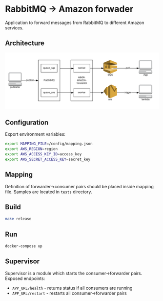 # RabbitMQ -> Amazon forwader

Application to forward messages from RabbitMQ to different Amazon services.

## Architecture

![Alt text](img/rabbit-amazon-forwarder.png?raw=true "RabbitMQ -> Amazon architecture")

## Configuration

Export environment variables:
```bash
export MAPPING_FILE=/config/mapping.json
export AWS_REGION=region
export AWS_ACCESS_KEY_ID=access_key
export AWS_SECRET_ACCESS_KEY=secret_key
```

## Mapping

Definition of forwarder->consumer pairs should be placed inside mapping file. Samples are located in `tests` directory.

## Build

```bash
make release
```

## Run

```bash
docker-compose up
```

## Supervisor

Supervisor is a module which starts the consumer->forwarder pairs.
Exposed endpoints:
- `APP_URL/health` - returns status if all consumers are running
- `APP_URL/restart` - restarts all consumer->forwarder pairs
